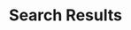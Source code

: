 ---
layout: search
title: Search Results
permalink: /search/
categories: ["Search"]
tags: ["Index"]
noToc: true
---